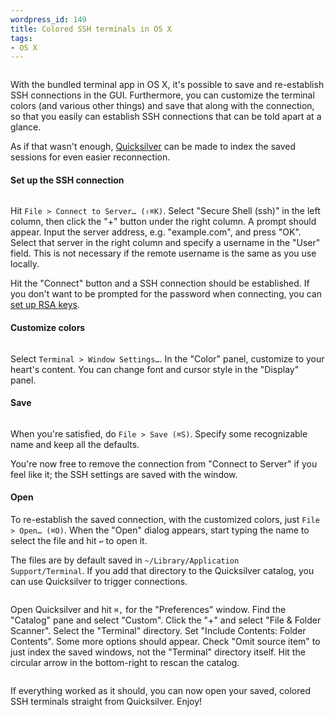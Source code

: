 ```yaml
--- 
wordpress_id: 149
title: Colored SSH terminals in OS X
tags: 
- OS X
---
```

<p class="center"><img src="http://henrik.nyh.se/uploads/colored-terminals.png" alt="" /></p>

With the bundled terminal app in OS X, it's possible to save and re-establish SSH connections in the GUI. Furthermore, you can customize the terminal colors (and various other things) and save that along with the connection, so that you easily can establish SSH connections that can be told apart at a glance.

As if that wasn't enough, <a href="quicksilver.blacktree.com/">Quicksilver</a> can be made to index the saved sessions for even easier reconnection.

<!--more-->

<h4>Set up the SSH connection</h4>

<p class="center"><img src="http://henrik.nyh.se/uploads/colored-terminals_connect.png" alt="" /></p>

Hit <code>File &gt; Connect to Server… (&#x21E7;&#x2318;K)</code>. Select "Secure Shell (ssh)" in the left column, then click the "+" button under the right column. A prompt should appear. Input the server address, e.g. "example.com", and press "OK". Select that server in the right column and specify a username in the "User" field. This is not necessary if the remote username is the same as you use locally.

Hit the "Connect" button and a SSH connection should be established. If you don't want to be prompted for the password when connecting, you can <a href="http://wiki.dreamhost.com/SSH#Passwordless_Login">set up RSA keys</a>.

<h4>Customize colors</h4>

<p class="center"><img src="http://henrik.nyh.se/uploads/colored-terminals_color" alt="" /></p>

Select <code>Terminal &gt; Window Settings…</code>. In the "Color" panel, customize to your heart's content. You can change font and cursor style in the "Display" panel.

<h4>Save</h4>

<p class="center"><img src="http://henrik.nyh.se/uploads/colored-terminals_save.png" alt="" /></p>

When you're satisfied, do <code>File &gt; Save (&#x2318;S)</code>. Specify some recognizable name and keep all the defaults.

You're now free to remove the connection from "Connect to Server" if you feel like it; the SSH settings are saved with the window.

<h4>Open</h4>

To re-establish the saved connection, with the customized colors, just <code>File &gt; Open…  (&#x2318;O)</code>. When the "Open" dialog appears, start typing the name to select the file and hit <code>&#x21A9;</code> to open it.

The files are by default saved in <code>~/Library/Application Support/Terminal</code>. If you add that directory to the Quicksilver catalog, you can use Quicksilver to trigger connections.

<p class="center"><img src="http://henrik.nyh.se/uploads/colored-terminals_qsprefs.png" alt="" /></p>

Open Quicksilver and hit <code>&#x2318;,</code> for the "Preferences" window. Find the "Catalog" pane and select "Custom". Click the "+" and select "File &amp; Folder Scanner". Select the "Terminal" directory. Set "Include Contents: Folder Contents". Some more options should appear. Check "Omit source item" to just index the saved windows, not the "Terminal" directory itself. Hit the circular arrow in the bottom-right to rescan the catalog.

<p class="center"><img src="http://henrik.nyh.se/uploads/colored-terminals_qs.png" alt="" /></p>

If everything worked as it should, you can now open your saved, colored SSH terminals straight from Quicksilver. Enjoy!
